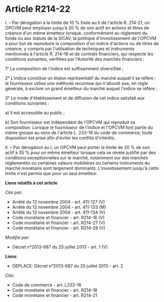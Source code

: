 # Article R214-22

I. – Par dérogation à la limite de 10 % fixée au II de l'article R. 214-21, un OPCVM peut employer jusqu'à 20 % de son actif
en actions et titres de créance d'un même émetteur lorsque, conformément au règlement du fonds ou aux statuts de la SICAV, la
politique d'investissement de l'OPCVM a pour but de reproduire la composition d'un indice d'actions ou de titres de créance,
y compris par l'utilisation de techniques et instruments mentionnés à l'article R. 214-18 et de contrats financiers, qui
respecte les conditions suivantes, vérifiées par l'Autorité des marchés financiers :

1° La composition de l'indice est suffisamment diversifiée ;

2° L'indice constitue un étalon représentatif du marché auquel il se réfère : le fournisseur utilise une méthode reconnue qui
n'aboutit pas, en règle générale, à exclure un grand émetteur du marché auquel l'indice se réfère ;

3° Le mode d'établissement et de diffusion de cet indice satisfait aux conditions suivantes :

a) Il est accessible au public ;

b) Son fournisseur est indépendant de l'OPCVM qui reproduit sa composition. Lorsque le fournisseur de l'indice et l'OPCVM
font partie du même groupe au sens de l'article L. 233-16 du code de commerce, toute disposition est prise afin d'éviter les
conflits d'intérêts.

II. – Par dérogation au I, un OPCVM peut porter la limite de 20 % de son actif à 35 % pour un même émetteur lorsque cela se
révèle justifié par des conditions exceptionnelles sur le marché, notamment sur des marchés réglementés où certaines valeurs
mobilières ou certains instruments du marché monétaire sont largement dominants. L'investissement jusqu'à cette limite n'est
permis que pour un seul émetteur.

**Liens relatifs à cet article**

_Cité par_:

  - Arrêté du 12 novembre 2004 - art. 411-127 (V)
  - Arrêté du 12 novembre 2004 - art. 411-133 (M)
  - Arrêté du 12 novembre 2004 - art. 411-134 (V)
  - Code monétaire et financier - art. R214-16 (V)
  - Code monétaire et financier - art. R214-27 (V)
  - Code monétaire et financier - art. R214-28 (V)

_Modifié par_:

  - Décret n°2013-687 du 25 juillet 2013 - art. 1 (V)

**Liens**:

  - DEPLACE: Décret n°2013-687 du 25 juillet 2013 - art. 2

_Cite_:

  - Code de commerce - art. L233-16
  - Code monétaire et financier - art. R214-18
  - Code monétaire et financier - art. R214-21
